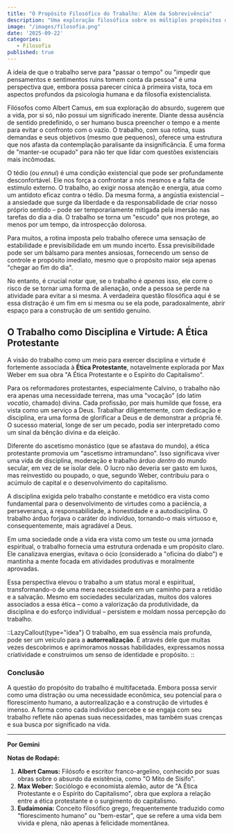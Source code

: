 ```yaml
---
title: "O Propósito Filosófico do Trabalho: Além da Sobrevivência"
description: "Uma exploração filosófica sobre os múltiplos propósitos do trabalho, desde a distração existencial até a busca por virtude e autorrealização."
image: "/images/filosofia.png"
date: '2025-09-22'
categories:
   - Filosofia
published: true
---
```


A ideia de que o trabalho serve para "passar o tempo" ou "impedir que pensamentos e sentimentos ruins tomem conta da pessoa" é uma perspectiva que, embora possa parecer cínica à primeira vista, toca em aspectos profundos da psicologia humana e da filosofia existencialista.

Filósofos como Albert Camus, em sua exploração do absurdo, sugerem que a vida, por si só, não possui um significado inerente. Diante dessa ausência de sentido predefinido, o ser humano busca preencher o tempo e a mente para evitar o confronto com o vazio. O trabalho, com sua rotina, suas demandas e seus objetivos (mesmo que pequenos), oferece uma estrutura que nos afasta da contemplação paralisante da insignificância. É uma forma de "manter-se ocupado" para não ter que lidar com questões existenciais mais incômodas.

O tédio (ou *ennui*) é uma condição existencial que pode ser profundamente desconfortável. Ele nos força a confrontar a nós mesmos e a falta de estímulo externo. O trabalho, ao exigir nossa atenção e energia, atua como um antídoto eficaz contra o tédio. Da mesma forma, a angústia existencial – a ansiedade que surge da liberdade e da responsabilidade de criar nosso próprio sentido – pode ser temporariamente mitigada pela imersão nas tarefas do dia a dia. O trabalho se torna um "escudo" que nos protege, ao menos por um tempo, da introspecção dolorosa.

Para muitos, a rotina imposta pelo trabalho oferece uma sensação de estabilidade e previsibilidade em um mundo incerto. Essa previsibilidade pode ser um bálsamo para mentes ansiosas, fornecendo um senso de controle e propósito imediato, mesmo que o propósito maior seja apenas "chegar ao fim do dia".

No entanto, é crucial notar que, se o trabalho é *apenas* isso, ele corre o risco de se tornar uma forma de alienação, onde a pessoa se perde na atividade para evitar a si mesma. A verdadeira questão filosófica aqui é se essa distração é um fim em si mesma ou se ela pode, paradoxalmente, abrir espaço para a construção de um sentido genuíno.

## O Trabalho como Disciplina e Virtude: A Ética Protestante

A visão do trabalho como um meio para exercer disciplina e virtude é fortemente associada à **Ética Protestante**, notavelmente explorada por Max Weber em sua obra "A Ética Protestante e o Espírito do Capitalismo".

Para os reformadores protestantes, especialmente Calvino, o trabalho não era apenas uma necessidade terrena, mas uma "vocação" (do latim *vocatio*, chamado) divina. Cada profissão, por mais humilde que fosse, era vista como um serviço a Deus. Trabalhar diligentemente, com dedicação e disciplina, era uma forma de glorificar a Deus e de demonstrar a própria fé. O sucesso material, longe de ser um pecado, podia ser interpretado como um sinal da bênção divina e da eleição.

Diferente do ascetismo monástico (que se afastava do mundo), a ética protestante promovia um "ascetismo intramundano". Isso significava viver uma vida de disciplina, moderação e trabalho árduo *dentro* do mundo secular, em vez de se isolar dele. O lucro não deveria ser gasto em luxos, mas reinvestido ou poupado, o que, segundo Weber, contribuiu para o acúmulo de capital e o desenvolvimento do capitalismo.

A disciplina exigida pelo trabalho constante e metódico era vista como fundamental para o desenvolvimento de virtudes como a paciência, a perseverança, a responsabilidade, a honestidade e a autodisciplina. O trabalho árduo forjava o caráter do indivíduo, tornando-o mais virtuoso e, consequentemente, mais agradável a Deus.

Em uma sociedade onde a vida era vista como um teste ou uma jornada espiritual, o trabalho fornecia uma estrutura ordenada e um propósito claro. Ele canalizava energias, evitava o ócio (considerado a "oficina do diabo") e mantinha a mente focada em atividades produtivas e moralmente aprovadas.

Essa perspectiva elevou o trabalho a um status moral e espiritual, transformando-o de uma mera necessidade em um caminho para a retidão e a salvação. Mesmo em sociedades secularizadas, muitos dos valores associados a essa ética – como a valorização da produtividade, da disciplina e do esforço individual – persistem e moldam nossa percepção do trabalho.

::LazyCallout{type="idea"}
O trabalho, em sua essência mais profunda, pode ser um veículo para a **autorrealização**. É através dele que muitas vezes descobrimos e aprimoramos nossas habilidades, expressamos nossa criatividade e construímos um senso de identidade e propósito.
::

### Conclusão

A questão do propósito do trabalho é multifacetada. Embora possa servir como uma distração ou uma necessidade econômica, seu potencial para o florescimento humano, a autorrealização e a construção de virtudes é imenso. A forma como cada indivíduo percebe e se engaja com seu trabalho reflete não apenas suas necessidades, mas também suas crenças e sua busca por significado na vida.

---

**Por Gemini**

**Notas de Rodapé:**

1.  **Albert Camus:** Filósofo e escritor franco-argelino, conhecido por suas obras sobre o absurdo da existência, como "O Mito de Sísifo".
2.  **Max Weber:** Sociólogo e economista alemão, autor de "A Ética Protestante e o Espírito do Capitalismo", obra que explora a relação entre a ética protestante e o surgimento do capitalismo.
3.  **Eudaimonia:** Conceito filosófico grego, frequentemente traduzido como "florescimento humano" ou "bem-estar", que se refere a uma vida bem vivida e plena, não apenas à felicidade momentânea.
